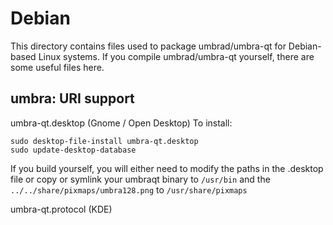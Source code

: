 
Debian
====================
This directory contains files used to package umbrad/umbra-qt
for Debian-based Linux systems. If you compile umbrad/umbra-qt yourself, there are some useful files here.

## umbra: URI support ##


umbra-qt.desktop  (Gnome / Open Desktop)
To install:

	sudo desktop-file-install umbra-qt.desktop
	sudo update-desktop-database

If you build yourself, you will either need to modify the paths in
the .desktop file or copy or symlink your umbraqt binary to `/usr/bin`
and the `../../share/pixmaps/umbra128.png` to `/usr/share/pixmaps`

umbra-qt.protocol (KDE)

